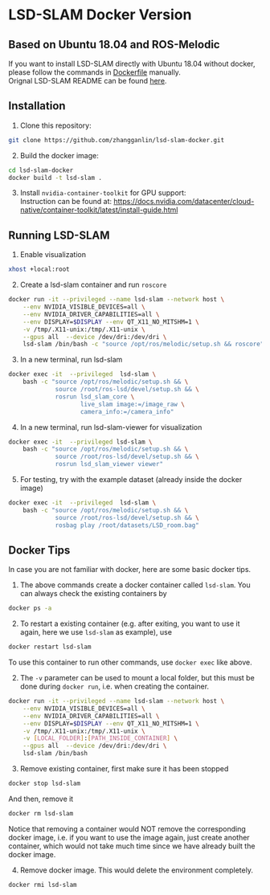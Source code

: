 # LSD-SLAM Docker Version
## Based on Ubuntu 18.04 and ROS-Melodic
If you want to install LSD-SLAM directly with Ubuntu 18.04 without docker, please follow the commands in [Dockerfile](Dockerfile) manually.\
Orignal LSD-SLAM README can be found [here](lsd_readme.md).

## Installation
1. Clone this repository:
```bash
git clone https://github.com/zhangganlin/lsd-slam-docker.git
```
2. Build the docker image:
```bash
cd lsd-slam-docker
docker build -t lsd-slam .
``` 
3. Install `nvidia-container-toolkit` for GPU support:\
Instruction can be found at: https://docs.nvidia.com/datacenter/cloud-native/container-toolkit/latest/install-guide.html

## Running LSD-SLAM
1. Enable visualization
```bash
xhost +local:root
```

2. Create a lsd-slam container and run `roscore` 
```bash
docker run -it --privileged --name lsd-slam --network host \
    --env NVIDIA_VISIBLE_DEVICES=all \
    --env NVIDIA_DRIVER_CAPABILITIES=all \
    --env DISPLAY=$DISPLAY --env QT_X11_NO_MITSHM=1 \
    -v /tmp/.X11-unix:/tmp/.X11-unix \
    --gpus all  --device /dev/dri:/dev/dri \
    lsd-slam /bin/bash -c "source /opt/ros/melodic/setup.sh && roscore"
```

3. In a new terminal, run lsd-slam
```bash
docker exec -it  --privileged  lsd-slam \
    bash -c "source /opt/ros/melodic/setup.sh && \
             source /root/ros-lsd/devel/setup.sh && \
             rosrun lsd_slam_core \
                    live_slam image:=/image_raw \
                    camera_info:=/camera_info"
```

4. In a new terminal, run lsd-slam-viewer for visualization
```bash
docker exec -it  --privileged lsd-slam \
    bash -c "source /opt/ros/melodic/setup.sh && \
             source /root/ros-lsd/devel/setup.sh && \
             rosrun lsd_slam_viewer viewer"
```

5. For testing, try with the example dataset (already inside the docker image)
```bash
docker exec -it  --privileged  lsd-slam \
    bash -c "source /opt/ros/melodic/setup.sh && \
             source /root/ros-lsd/devel/setup.sh && \
             rosbag play /root/datasets/LSD_room.bag"
```

## Docker Tips
In case you are not familiar with docker, here are some basic docker tips.
1. The above commands create a docker container called `lsd-slam`. You can always check the existing containers by 
```bash
docker ps -a
```
2. To restart a existing container (e.g. after exiting, you want to use it again, here we use `lsd-slam` as example), use
```bash
docker restart lsd-slam
```
To use this container to run other commands, use `docker exec` like above.

2. The `-v` parameter can be used to mount a local folder, but this must be done during `docker run`, i.e. when creating the container.
```bash
docker run -it --privileged --name lsd-slam --network host \
    --env NVIDIA_VISIBLE_DEVICES=all \
    --env NVIDIA_DRIVER_CAPABILITIES=all \
    --env DISPLAY=$DISPLAY --env QT_X11_NO_MITSHM=1 \
    -v /tmp/.X11-unix:/tmp/.X11-unix \
    -v [LOCAL_FOLDER]:[PATH_INSIDE_CONTAINER] \
    --gpus all  --device /dev/dri:/dev/dri \
    lsd-slam /bin/bash
```

3. Remove existing container, first make sure it has been stopped
```bash
docker stop lsd-slam
```
And then, remove it
```bash
docker rm lsd-slam
```
Notice that removing a container would NOT remove the corresponding docker image, i.e. if you want to use the image again, just create another container, which would not take much time since we have already built the docker image.

4. Remove docker image. This would delete the environment completely.
```
docker rmi lsd-slam
```
